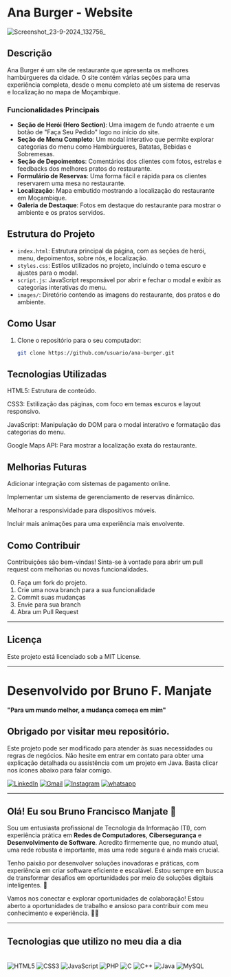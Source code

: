 # Ana Burger - Website
![Screenshot_23-9-2024_132756_](https://github.com/user-attachments/assets/677a9f62-aa91-4899-b83d-aa244977802e)

## Descrição
Ana Burger é um site de restaurante que apresenta os melhores hambúrgueres da cidade. O site contém várias seções para uma experiência completa, desde o menu completo até um sistema de reservas e localização no mapa de Moçambique.

### Funcionalidades Principais
- **Seção de Herói (Hero Section)**: Uma imagem de fundo atraente e um botão de "Faça Seu Pedido" logo no início do site.
- **Seção de Menu Completo**: Um modal interativo que permite explorar categorias do menu como Hambúrgueres, Batatas, Bebidas e Sobremesas.
- **Seção de Depoimentos**: Comentários dos clientes com fotos, estrelas e feedbacks dos melhores pratos do restaurante.
- **Formulário de Reservas**: Uma forma fácil e rápida para os clientes reservarem uma mesa no restaurante.
- **Localização**: Mapa embutido mostrando a localização do restaurante em Moçambique.
- **Galeria de Destaque**: Fotos em destaque do restaurante para mostrar o ambiente e os pratos servidos.

## Estrutura do Projeto

- `index.html`: Estrutura principal da página, com as seções de herói, menu, depoimentos, sobre nós, e localização.
- `styles.css`: Estilos utilizados no projeto, incluindo o tema escuro e ajustes para o modal.
- `script.js`: JavaScript responsável por abrir e fechar o modal e exibir as categorias interativas do menu.
- `images/`: Diretório contendo as imagens do restaurante, dos pratos e do ambiente.

## Como Usar

1. Clone o repositório para o seu computador:
   ```bash
   git clone https://github.com/usuario/ana-burger.git

## Tecnologias Utilizadas
<p> HTML5: Estrutura de conteúdo.
<p> CSS3: Estilização das páginas, com foco em temas escuros e layout responsivo.
<p> JavaScript: Manipulação do DOM para o modal interativo e formatação das categorias do menu.
<p> Google Maps API: Para mostrar a localização exata do restaurante.

## Melhorias Futuras
<p> Adicionar integração com sistemas de pagamento online.
<p>Implementar um sistema de gerenciamento de reservas dinâmico.
<p>Melhorar a responsividade para dispositivos móveis.
<p>Incluir mais animações para uma experiência mais envolvente.

  ## Como Contribuir
Contribuições são bem-vindas! Sinta-se à vontade para abrir um pull request com melhorias ou novas funcionalidades.

0. Faça um fork do projeto.
1. Crie uma nova branch para a sua funcionalidade
2. Commit suas mudanças
3. Envie para sua branch
4. Abra um Pull Request

---

## Licença
Este projeto está licenciado sob a MIT License.

---

# Desenvolvido por Bruno F. Manjate
**"Para um mundo melhor, a mudança começa em mim"**

## Obrigado por visitar meu repositório.
Este projeto pode ser modificado para atender às suas necessidades ou regras de negócios. Não hesite em entrar em contato para obter uma explicação detalhada ou assistência com um projeto em Java. Basta clicar nos ícones abaixo para falar comigo.

[![LinkedIn](https://img.shields.io/badge/LinkedIn-0077B5?style=for-the-badge&logo=linkedin&logoColor=white)](https://www.linkedin.com/in/bruno-f-manjate-150089241?lipi=urn%3Ali%3Apage%3Ad_flagship3_profile_view_base_contact_details%3BQOM07OcwT2CuA8S8c18zbw%3D%3D)
[![Gmail](https://img.shields.io/badge/Gmail-D14836?style=for-the-badge&logo=gmail&logoColor=white)](mailto:brunomanjate2@gmail.com)
[![Instagram](https://img.shields.io/badge/Instagram-E4405F?style=for-the-badge&logo=instagram&logoColor=white)](https://www.instagram.com/bruno_f_manjate/)
[![whatsapp](https://img.shields.io/badge/WhatsApp-25D366?style=for-the-badge&logo=whatsapp&logoColor=white)](https://wa.me/845603981?text=Hello%2C%20how%20are%20you%3F%20I%20came%20from%20GitHub%2C%20can%20we%20talk%3F)

---

## Olá! Eu sou Bruno Francisco Manjate 👋

Sou um entusiasta profissional de Tecnologia da Informação (TI), com experiência prática em **Redes de Computadores**, **Cibersegurança** e **Desenvolvimento de Software**. Acredito firmemente que, no mundo atual, uma rede robusta é importante, mas uma rede segura é ainda mais crucial.

Tenho paixão por desenvolver soluções inovadoras e práticas, com experiência em criar software eficiente e escalável. Estou sempre em busca de transformar desafios em oportunidades por meio de soluções digitais inteligentes. 🚀

Vamos nos conectar e explorar oportunidades de colaboração! Estou aberto a oportunidades de trabalho e ansioso para contribuir com meu conhecimento e experiência. 🤝✨

---

## Tecnologias que utilizo no meu dia a dia

<div style="display: inline-block;"><br> 
  <img align="center" alt="HTML5" src="https://img.shields.io/badge/HTML5-E34F26?style=for-the-badge&logo=html5&logoColor=white"/>
  <img align="center" alt="CSS3" src="https://img.shields.io/badge/CSS-239120?&style=for-the-badge&logo=css3&logoColor=white"/>
  <img align="center" alt="JavaScript" src="https://img.shields.io/badge/JavaScript-F7DF1E?style=for-the-badge&logo=javascript&logoColor=black"/>
  <img align="center" alt="PHP" src="https://img.shields.io/badge/PHP-777BB4?style=for-the-badge&logo=php&logoColor=white"/>
  <img align="center" alt="C" src="https://img.shields.io/badge/C-00599C?style=for-the-badge&logo=c&logoColor=white"/>
  <img align="center" alt="C++" src="https://img.shields.io/badge/C%2B%2B-00599C?style=for-the-badge&logo=c%2B%2B&logoColor=white"/>
  <img align="center" alt="Java" src="https://img.shields.io/badge/Java-ED8B00?style=for-the-badge&logo=openjdk&logoColor=white"/>
  <img align="center" alt="MySQL" src="https://img.shields.io/badge/MySQL-00000F?style=for-the-badge&logo=mysql&logoColor=white"/>  
</div><br>

